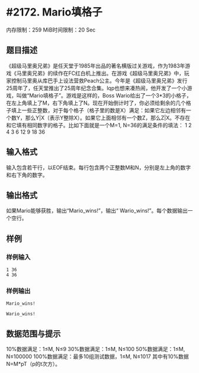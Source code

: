 # #2172. Mario填格子

内存限制：259 MiB时间限制：20 Sec

## 题目描述

《超级马里奥兄弟》是任天堂于1985年出品的著名横版过关游戏，作为1983年游戏《马里奥兄弟》的续作在FC红白机上推出。在游戏《超级马里奥兄弟》中，玩家控制马里奥从库巴手上设法营救Peach公主。今年是《超级马里奥兄弟》发行25周年了，任天堂推出了25周年纪念合集。lqp也想来凑热闹，他开发了一个小游戏，叫做&ldquo;Mario填格子&rdquo;。游戏是这样的，Boss Wario给出了一个3*3的小格子，在左上角填上了M，右下角填上了N。现在开始倒计时了，你必须给剩余的几个格子填上一些正整数，对于每个格子（格子里的数是X）满足：如果它左边相邻有一个数Y，那么Y|X（表示Y整除X）。如果它上面相邻有一个数Z，那么Z|X。不存在和它填有相同数字的格子。比如下面就是一个M=1, N=36的满足条件的填法： 1 2 4 3 6 12 9 18 36

## 输入格式

输入包含若干行，以EOF结束。每行包含两个正整数M和N，分别是左上角的数字和右下角的数字。

## 输出格式

如果Mario能够获胜，输出&ldquo;Mario_wins!&rdquo;，输出&ldquo; Wario_wins!&rdquo;。每个数据输出一个空行。

## 样例

### 样例输入

    
    1 36
    4 36 
    

### 样例输出

    
    Mario_wins!
    
    Wario_wins!
    

## 数据范围与提示

10%数据满足：1&le;M, N&le;9 30%数据满足：1&le;M, N&le;100 50%数据满足：1&le;M, N&le;100000 100%数据满足：最多10组测试数据，1&le;M, N&le;1017 其中有10%数据N=M*pT（p的t次方）。
